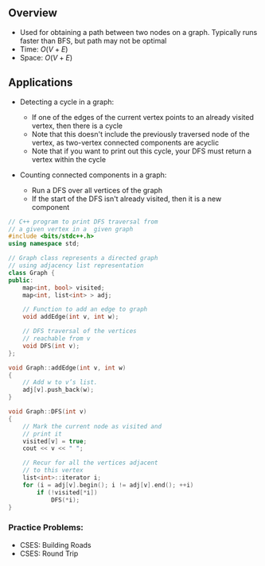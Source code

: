 ## Overview
- Used for obtaining a path between two nodes on a graph. Typically runs faster than BFS, but path may not be optimal
- Time: $O(V+E)$
- Space: $O(V+E)$
## Applications
- Detecting a cycle in a graph:
	- If one of the edges of the current vertex points to an already visited vertex, then there is a cycle
	- Note that this doesn't include the previously traversed node of the vertex, as two-vertex connected components are acyclic
	- Note that if you want to print out this cycle, your DFS must return a vertex within the cycle

- Counting connected components in a graph:
	- Run a DFS over all vertices of the graph
	- If the start of the DFS isn't already visited, then it is a new component
	
```cpp
// C++ program to print DFS traversal from
// a given vertex in a  given graph
#include <bits/stdc++.h>
using namespace std;

// Graph class represents a directed graph
// using adjacency list representation
class Graph {
public:
    map<int, bool> visited;
    map<int, list<int> > adj;

    // Function to add an edge to graph
    void addEdge(int v, int w);

    // DFS traversal of the vertices
    // reachable from v
    void DFS(int v);
};

void Graph::addEdge(int v, int w)
{
    // Add w to v’s list.
    adj[v].push_back(w);
}

void Graph::DFS(int v)
{
    // Mark the current node as visited and
    // print it
    visited[v] = true;
    cout << v << " ";

    // Recur for all the vertices adjacent
    // to this vertex
    list<int>::iterator i;
    for (i = adj[v].begin(); i != adj[v].end(); ++i)
        if (!visited[*i])
            DFS(*i);
}

```

### Practice Problems:
- CSES: Building Roads
- CSES: Round Trip
